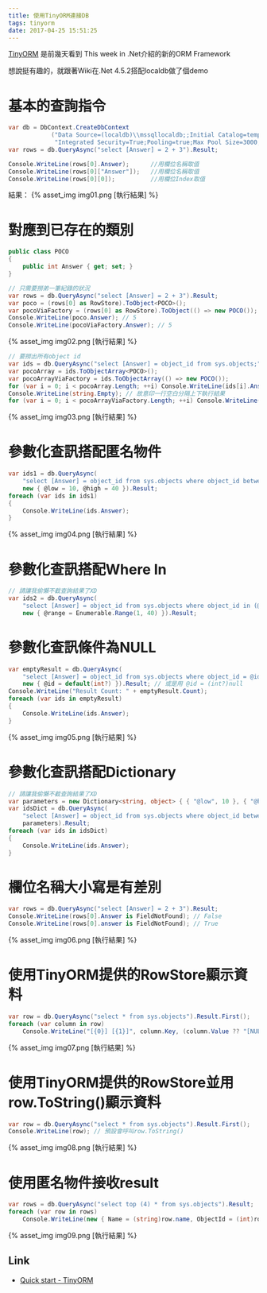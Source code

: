 ```yaml
---
title: 使用TinyORM連接DB
tags: tinyorm
date: 2017-04-25 15:51:25
---
```



[TinyORM](https://github.com/sdrapkin/SecurityDriven.TinyORM/wiki/Quick-start)
是前幾天看到 This week in .Net介紹的新的ORM Framework

想說挺有趣的，就跟著Wiki在.Net 4.5.2搭配localdb做了個demo

# **基本的查詢指令**

```csharp
var db = DbContext.CreateDbContext
            ("Data Source=(localdb)\\mssqllocaldb;;Initial Catalog=tempdb;" +
             "Integrated Security=True;Pooling=true;Max Pool Size=3000;");
var rows = db.QueryAsync("select [Answer] = 2 + 3").Result;

Console.WriteLine(rows[0].Answer);      //用欄位名稱取值
Console.WriteLine(rows[0]["Answer"]);   //用欄位名稱取值
Console.WriteLine(rows[0][0]);          //用欄位Index取值
```

結果：
{% asset_img img01.png [執行結果] %}  

# **對應到已存在的類別**

```csharp
public class POCO
{
    public int Answer { get; set; }
}
```

```csharp
// 只需要撈弟一筆紀錄的狀況
var rows = db.QueryAsync("select [Answer] = 2 + 3").Result;
var poco = (rows[0] as RowStore).ToObject<POCO>();
var pocoViaFactory = (rows[0] as RowStore).ToObject(() => new POCO());
Console.WriteLine(poco.Answer); // 5
Console.WriteLine(pocoViaFactory.Answer); // 5
```

{% asset_img img02.png [執行結果] %}  

```csharp
// 要撈出所有object id
var ids = db.QueryAsync("select [Answer] = object_id from sys.objects;").Result;
var pocoArray = ids.ToObjectArray<POCO>();
var pocoArrayViaFactory = ids.ToObjectArray(() => new POCO());
for (var i = 0; i < pocoArray.Length; ++i) Console.WriteLine(ids[i].Answer);
Console.WriteLine(string.Empty); // 故意印一行空白分隔上下執行結果
for (var i = 0; i < pocoArrayViaFactory.Length; ++i) Console.WriteLine(ids[i].Answer);
```

{% asset_img img03.png [執行結果] %}

# **參數化查訊搭配匿名物件**

```csharp
var ids1 = db.QueryAsync(
    "select [Answer] = object_id from sys.objects where object_id between @low and @high;",
    new { @low = 10, @high = 40 }).Result;
foreach (var ids in ids1)
{
    Console.WriteLine(ids.Answer);
}
```

{% asset_img img04.png [執行結果] %}

# **參數化查訊搭配Where In**

```csharp
// 請讓我偷懶不截查詢結果了XD
var ids2 = db.QueryAsync(
    "select [Answer] = object_id from sys.objects where object_id in (@range)",
    new { @range = Enumerable.Range(1, 40) }).Result;
```

# **參數化查訊條件為NULL**

```csharp
var emptyResult = db.QueryAsync(
    "select [Answer] = object_id from sys.objects where object_id = @id",
    new { @id = default(int?) }).Result; // 或是用 @id = (int?)null
Console.WriteLine("Result Count: " + emptyResult.Count);
foreach (var ids in emptyResult)
{
    Console.WriteLine(ids.Answer);
}
```

{% asset_img img05.png [執行結果] %}

# **參數化查訊搭配Dictionary**

```csharp
// 請讓我偷懶不截查詢結果了XD
var parameters = new Dictionary<string, object> { { "@low", 10 }, { "@high", 40 } };
var idsDict = db.QueryAsync(
    "select [Answer] = object_id from sys.objects where object_id between @low and @high;",
    parameters).Result;
foreach (var ids in idsDict)
{
    Console.WriteLine(ids.Answer);
}
```

# **欄位名稱大小寫是有差別**

```csharp
var rows = db.QueryAsync("select [Answer] = 2 + 3").Result;
Console.WriteLine(rows[0].Answer is FieldNotFound); // False
Console.WriteLine(rows[0].answer is FieldNotFound); // True
```

{% asset_img img06.png [執行結果] %}

# **使用TinyORM提供的RowStore顯示資料**

```csharp
var row = db.QueryAsync("select * from sys.objects").Result.First();
foreach (var column in row)
    Console.WriteLine("[{0}] [{1}]", column.Key, (column.Value ?? "[NULL]").ToString());
```

{% asset_img img07.png [執行結果] %}

# **使用TinyORM提供的RowStore並用row.ToString()顯示資料**

```csharp
var row = db.QueryAsync("select * from sys.objects").Result.First();
Console.WriteLine(row); // 預設會呼叫row.ToString()
```

{% asset_img img08.png [執行結果] %}

# **使用匿名物件接收result**

```csharp
var rows = db.QueryAsync("select top (4) * from sys.objects").Result;
foreach (var row in rows)
    Console.WriteLine(new { Name = (string)row.name, ObjectId = (int)row.object_id });
```

{% asset_img img09.png [執行結果] %}


## Link

* [Quick start - TinyORM](https://github.com/sdrapkin/SecurityDriven.TinyORM/wiki/Quick-start)